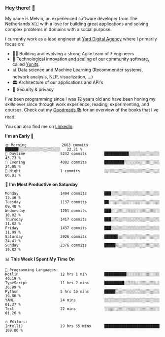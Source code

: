 ### Hey there! 👋

My name is Melvin, an experienced software developer from The Netherlands 🇳🇱 with a love for building great applications and solving complex problems in domains with a social purpose. 

I currently work as a lead engineer at [Yard Digital Agency](https://github.com/yardinternet) where I primarily focus on:

* 👏🏼 Building and evolving a strong Agile team of 7 engineers
* 🚀 Technological innovation and scaling of our community software, called [Yunits](https://www.yunits.com/).
* 📊 Data science and Machine Learning (Recommender systems, network analysis, NLP, visualization, ...)
* 🏛 Architecture of our applications and API's
* 🔐 Security & privacy

I've been programming since I was 12 years old and have been honing my skills ever since through work experience, reading, experimenting, and courses.
Check out my [Goodreads 📚](https://goodreads.com/melvinkoopmans) for an overview of the books that I've read. 

You can also find me on [LinkedIn](https://www.linkedin.com/in/melvinkoopmans)

<!--START_SECTION:waka-->
**I'm an Early 🐤** 

```text
🌞 Morning                2663 commits        ██████░░░░░░░░░░░░░░░░░░░   22.21 % 
🌆 Daytime                5242 commits        ███████████░░░░░░░░░░░░░░   43.73 % 
🌃 Evening                4082 commits        █████████░░░░░░░░░░░░░░░░   34.05 % 
🌙 Night                  1 commits           ░░░░░░░░░░░░░░░░░░░░░░░░░   00.01 % 
```
📅 **I'm Most Productive on Saturday** 

```text
Monday                   1494 commits        ███░░░░░░░░░░░░░░░░░░░░░░   12.46 % 
Tuesday                  1137 commits        ██░░░░░░░░░░░░░░░░░░░░░░░   09.48 % 
Wednesday                1201 commits        ███░░░░░░░░░░░░░░░░░░░░░░   10.02 % 
Thursday                 1417 commits        ███░░░░░░░░░░░░░░░░░░░░░░   11.82 % 
Friday                   1437 commits        ███░░░░░░░░░░░░░░░░░░░░░░   11.99 % 
Saturday                 2926 commits        ██████░░░░░░░░░░░░░░░░░░░   24.41 % 
Sunday                   2376 commits        █████░░░░░░░░░░░░░░░░░░░░   19.82 % 
```


📊 **This Week I Spent My Time On** 

```text
💬 Programming Languages: 
Kotlin                   12 hrs 1 min        ██████████░░░░░░░░░░░░░░░   40.19 % 
TypeScript               11 hrs 2 mins       █████████░░░░░░░░░░░░░░░░   36.89 % 
Python                   5 hrs 56 mins       █████░░░░░░░░░░░░░░░░░░░░   19.86 % 
YAML                     24 mins             ░░░░░░░░░░░░░░░░░░░░░░░░░   01.37 % 
Text                     22 mins             ░░░░░░░░░░░░░░░░░░░░░░░░░   01.26 % 

🔥 Editors: 
IntelliJ                 29 hrs 55 mins      █████████████████████████   100.00 % 
```


<!--END_SECTION:waka-->
